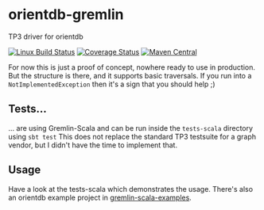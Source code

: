 # orientdb-gremlin
TP3 driver for orientdb

[![Linux Build Status](https://travis-ci.org/mpollmeier/orientdb-gremlin.svg)](https://travis-ci.org/mpollmeier/orientdb-gremlin) [![Coverage Status](https://coveralls.io/repos/mpollmeier/orientdb-gremlin/badge.svg?branch=master)](https://coveralls.io/r/mpollmeier/orientdb-gremlin?branch=master) [![Maven Central](https://maven-badges.herokuapp.com/maven-central/com.michaelpollmeier/orientdb-gremlin/badge.svg)](https://maven-badges.herokuapp.com/maven-central/com.michaelpollmeier/orientdb-gremlin/) 

For now this is just a proof of concept, nowhere ready to use in production. But the structure is there, and it supports basic traversals. If you run into a `NotImplementedException` then it's a sign that you should help ;)

## Tests...
... are using Gremlin-Scala and can be run inside the `tests-scala` directory using `sbt test` This does not replace the standard TP3 testsuite for a graph vendor, but I didn't have the time to implement that. 

## Usage
Have a look at the tests-scala which demonstrates the usage. There's also an orientdb example project in [gremlin-scala-examples]([https://github.com/mpollmeier/gremlin-scala-examples).
